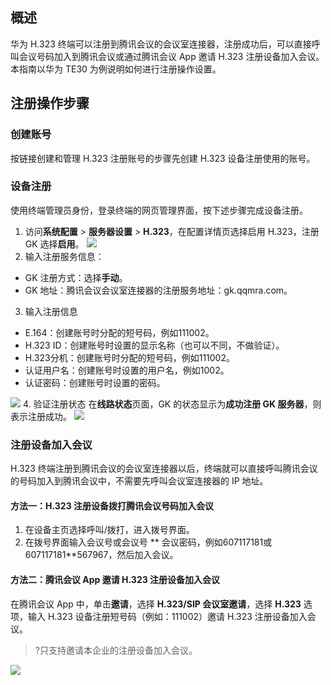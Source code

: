 ## 概述
华为 H.323 终端可以注册到腾讯会议的会议室连接器，注册成功后，可以直接呼叫会议号码加入到腾讯会议或通过腾讯会议 App 邀请 H.323 注册设备加入会议。
本指南以华为 TE30 为例说明如何进行注册操作设置。

## 注册操作步骤
### 创建账号
按链接创建和管理 H.323 注册账号的步骤先创建 H.323 设备注册使用的账号。

### 设备注册
使用终端管理员身份，登录终端的网页管理界面，按下述步骤完成设备注册。
1. 访问**系统配置** > **服务器设置** > **H.323**，在配置详情页选择启用 H.323，注册 GK 选择**启用**。
![](https://qcloudimg.tencent-cloud.cn/raw/aaba85fb70397d9bb867c4450c20d528.png)
2. 输入注册服务信息：
 - GK 注册方式：选择**手动**。
 - GK 地址：腾讯会议会议室连接器的注册服务地址：gk.qqmra.com。
3. 输入注册信息
 - E.164：创建账号时分配的短号码，例如111002。
 - H.323 ID：创建账号时设置的显示名称（也可以不同，不做验证）。
 - H.323分机：创建账号时分配的短号码，例如111002。
 - 认证用户名：创建账号时设置的用户名，例如1002。
 - 认证密码：创建账号时设置的密码。

![](https://qcloudimg.tencent-cloud.cn/raw/b99c968e3ff6c47f5eac6444bb965022.png)
4. 验证注册状态
在**线路状态**页面，GK 的状态显示为**成功注册 GK 服务器**，则表示注册成功。
![](https://qcloudimg.tencent-cloud.cn/raw/afa323ed64cd8bd8e8a86b78b9f9637e.png)


### 注册设备加入会议
H.323 终端注册到腾讯会议的会议室连接器以后，终端就可以直接呼叫腾讯会议的号码加入到腾讯会议中，不需要先呼叫会议室连接器的 IP 地址。

#### 方法一：H.323 注册设备拨打腾讯会议号码加入会议
1. 在设备主页选择呼叫/拨打，进入拨号界面。
2. 在拨号界面输入会议号或会议号 ** 会议密码，例如607117181或607117181**567967，然后加入会议。

#### 方法二：腾讯会议 App 邀请 H.323 注册设备加入会议
在腾讯会议 App 中，单击**邀请**，选择 **H.323/SIP 会议室邀请**，选择 **H.323** 选项，输入 H.323 设备注册短号码（例如：111002）邀请 H.323 注册设备加入会议。
>?只支持邀请本企业的注册设备加入会议。

![](https://qcloudimg.tencent-cloud.cn/raw/f78239cf1b608f99a6bab2ef74c6ff6d.png)
